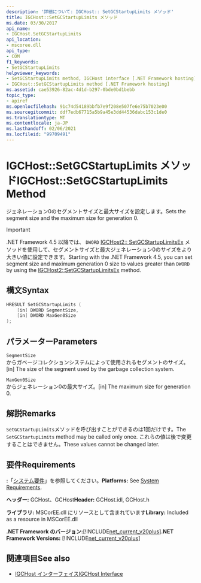 ```yaml
---
description: '詳細について: IGCHost:: SetGCStartupLimits メソッド'
title: IGCHost::SetGCStartupLimits メソッド
ms.date: 03/30/2017
api_name:
- IGCHost.SetGCStartupLimits
api_location:
- mscoree.dll
api_type:
- COM
f1_keywords:
- SetGCStartupLimits
helpviewer_keywords:
- SetGCStartupLimits method, IGCHost interface [.NET Framework hosting]
- IGCHost::SetGCStartupLimits method [.NET Framework hosting]
ms.assetid: cae53926-82ac-4d1d-b297-0bde0bd1bebb
topic_type:
- apiref
ms.openlocfilehash: 91c74d54189bbfb7e9f208e507fe6e75b7023e00
ms.sourcegitcommit: ddf7edb67715a5b9a45e3dd44536dabc153c1de0
ms.translationtype: MT
ms.contentlocale: ja-JP
ms.lasthandoff: 02/06/2021
ms.locfileid: "99709491"
---
```

# <a name="igchostsetgcstartuplimits-method"></a><span data-ttu-id="1382c-103">IGCHost::SetGCStartupLimits メソッド</span><span class="sxs-lookup"><span data-stu-id="1382c-103">IGCHost::SetGCStartupLimits Method</span></span>

<span data-ttu-id="1382c-104">ジェネレーション0のセグメントサイズと最大サイズを設定します。</span><span class="sxs-lookup"><span data-stu-id="1382c-104">Sets the segment size and the maximum size for generation 0.</span></span>  
  
> [!IMPORTANT]
> <span data-ttu-id="1382c-105">.NET Framework 4.5 以降では、 `DWORD` [IGCHost2:: SetGCStartupLimitsEx](igchost2-setgcstartuplimitsex-method.md) メソッドを使用して、セグメントサイズと最大ジェネレーション0のサイズをより大きい値に設定できます。</span><span class="sxs-lookup"><span data-stu-id="1382c-105">Starting with the .NET Framework 4.5, you can set segment size and maximum generation 0 size to values greater than `DWORD` by using the [IGCHost2::SetGCStartupLimitsEx](igchost2-setgcstartuplimitsex-method.md) method.</span></span>  
  
## <a name="syntax"></a><span data-ttu-id="1382c-106">構文</span><span class="sxs-lookup"><span data-stu-id="1382c-106">Syntax</span></span>  
  
```cpp  
HRESULT SetGCStartupLimits (  
    [in] DWORD SegmentSize,  
    [in] DWORD MaxGen0Size  
);  
```  
  
## <a name="parameters"></a><span data-ttu-id="1382c-107">パラメーター</span><span class="sxs-lookup"><span data-stu-id="1382c-107">Parameters</span></span>  

 `SegmentSize`  
 <span data-ttu-id="1382c-108">からガベージコレクションシステムによって使用されるセグメントのサイズ。</span><span class="sxs-lookup"><span data-stu-id="1382c-108">[in] The size of the segment used by the garbage collection system.</span></span>  
  
 `MaxGen0Size`  
 <span data-ttu-id="1382c-109">からジェネレーション0の最大サイズ。</span><span class="sxs-lookup"><span data-stu-id="1382c-109">[in] The maximum size for generation 0.</span></span>  
  
## <a name="remarks"></a><span data-ttu-id="1382c-110">解説</span><span class="sxs-lookup"><span data-stu-id="1382c-110">Remarks</span></span>  

 <span data-ttu-id="1382c-111">`SetGCStartupLimits`メソッドを呼び出すことができるのは1回だけです。</span><span class="sxs-lookup"><span data-stu-id="1382c-111">The `SetGCStartupLimits` method may be called only once.</span></span> <span data-ttu-id="1382c-112">これらの値は後で変更することはできません。</span><span class="sxs-lookup"><span data-stu-id="1382c-112">These values cannot be changed later.</span></span>  
  
## <a name="requirements"></a><span data-ttu-id="1382c-113">要件</span><span class="sxs-lookup"><span data-stu-id="1382c-113">Requirements</span></span>  

 <span data-ttu-id="1382c-114">**:**「[システム要件](../../get-started/system-requirements.md)」を参照してください。</span><span class="sxs-lookup"><span data-stu-id="1382c-114">**Platforms:** See [System Requirements](../../get-started/system-requirements.md).</span></span>  
  
 <span data-ttu-id="1382c-115">**ヘッダー:** GCHost、GCHost</span><span class="sxs-lookup"><span data-stu-id="1382c-115">**Header:** GCHost.idl, GCHost.h</span></span>  
  
 <span data-ttu-id="1382c-116">**ライブラリ:** MSCorEE.dll にリソースとして含まれています</span><span class="sxs-lookup"><span data-stu-id="1382c-116">**Library:** Included as a resource in MSCorEE.dll</span></span>  
  
 <span data-ttu-id="1382c-117">**.NET Framework のバージョン:**[!INCLUDE[net_current_v20plus](../../../../includes/net-current-v20plus-md.md)]</span><span class="sxs-lookup"><span data-stu-id="1382c-117">**.NET Framework Versions:** [!INCLUDE[net_current_v20plus](../../../../includes/net-current-v20plus-md.md)]</span></span>  
  
## <a name="see-also"></a><span data-ttu-id="1382c-118">関連項目</span><span class="sxs-lookup"><span data-stu-id="1382c-118">See also</span></span>

- [<span data-ttu-id="1382c-119">IGCHost インターフェイス</span><span class="sxs-lookup"><span data-stu-id="1382c-119">IGCHost Interface</span></span>](igchost-interface.md)

